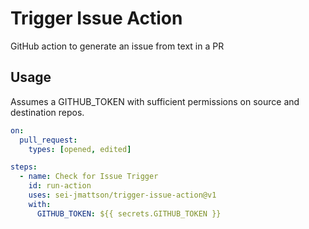 # Trigger Issue Action

GitHub action to generate an issue from text in a PR

## Usage

Assumes a GITHUB_TOKEN with sufficient permissions on source and destination
repos.

```yaml
on:
  pull_request:
    types: [opened, edited]

steps:
  - name: Check for Issue Trigger
    id: run-action
    uses: sei-jmattson/trigger-issue-action@v1
    with:
      GITHUB_TOKEN: ${{ secrets.GITHUB_TOKEN }}
```
